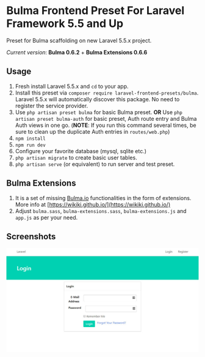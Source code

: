 # Bulma Frontend Preset For Laravel Framework 5.5 and Up

Preset for Bulma scaffolding on new Laravel 5.5.x project.

*Current version*: **Bulma 0.6.2** + **Bulma Extensions 0.6.6**


## Usage
1. Fresh install Laravel 5.5.x and `cd` to your app.
2. Install this preset via `composer require laravel-frontend-presets/bulma`. Laravel 5.5.x will automatically discover this package. No need to register the service provider.
3. Use `php artisan preset bulma` for basic Bulma preset. **OR** Use `php artisan preset bulma-auth` for basic preset, Auth route entry and Bulma Auth views in one go. (**NOTE**: If you run this command several times, be sure to clean up the duplicate Auth entries in `routes/web.php`)
4. `npm install`
5. `npm run dev`
6. Configure your favorite database (mysql, sqlite etc.)
7. `php artisan migrate` to create basic user tables.
8. `php artisan serve` (or equivalent) to run server and test preset.

## Bulma Extensions
1. It is a set of missing [Bulma.io](https://bulma.io/) functionalities in the form of extensions. More info at [https://wikiki.github.io/](https://wikiki.github.io/)
2. Adjust `bulma.sass`, `bulma-extensions.sass`, `bulma-extensions.js` and `app.js` as per your need.

## Screenshots
![Bulma login screen](/screenshots/bulma_login_screen.jpg)
